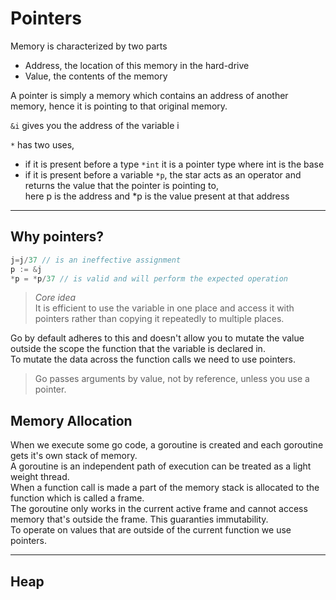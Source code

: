 # Pointers

Memory is characterized by two parts

- Address, the location of this memory in the hard-drive
- Value, the contents of the memory

A pointer is simply a memory which contains an address of another memory, hence it is pointing to that original memory.

`&i` gives you the address of the variable i

`*` has two uses,

- if it is present before a type `*int` it is a pointer type where int is the base <br/>
- if it is present before a variable `*p`, the star acts as an operator and returns the value that the pointer is pointing to,<br/>
  here p is the address and \*p is the value present at that address

---

## Why pointers?

``` Go
j=j/37 // is an ineffective assignment 
p := &j
*p = *p/37 // is valid and will perform the expected operation
```

> *Core idea* <br/> It is efficient to use the variable in one place and access it with pointers rather than copying it repeatedly to multiple places.

Go by default adheres to this and doesn't allow you to mutate the value outside the scope the function that the variable is declared in.<br/>
To mutate the data across the function calls we need to use pointers.

> Go passes arguments by value, not by reference, unless you use a pointer.

## Memory Allocation

When we execute some go code, a goroutine is created and each goroutine gets it's own stack of memory.<br/>
A goroutine is an independent path of execution can be treated as a light weight thread.<br/>
When a function call is made a part of the memory stack is allocated to the function which is called a frame.<br/>
The goroutine only works in the current active frame and cannot access memory that's outside the frame. This guaranties immutability.<br/>
To operate on values that are outside of the current function we use pointers.

---

## Heap
